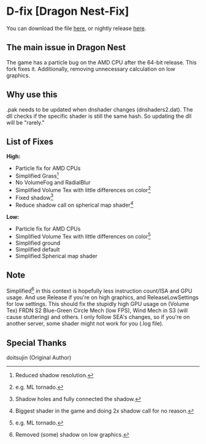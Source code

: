 # D-fix [Dragon Nest-Fix]
You can download the file [here](https://github.com/dnblank123/D-fix/releases), or nightly release [here](https://github.com/dnblank123/D-fix/actions).

## The main issue in Dragon Nest
The game has a particle bug on the AMD CPU after the 64-bit release. This fork fixes it. Additionally, removing unnecessary calculation on low graphics.

## Why use this
.pak needs to be updated when dnshader changes (dnshaders2.dat). The dll checks if the specific shader is still the same hash. So updating the dll will be "rarely."

## List of Fixes
**High:**
- Particle fix for AMD CPUs
- Simplified Grass[^1]
- No VolumeFog and RadialBlur
- Simplified Volume Tex with little differences on color[^2]
- Fixed shadow[^3]
- Reduce shadow call on spherical map shader[^4] 

**Low:**
- Particle fix for AMD CPUs
- Simplified Volume Tex with little differences on color[^2]
- Simplified ground
- Simplified default
- Simplified Spherical map shader

## Note
Simplified[^5] in this context is hopefully less instruction count/ISA and GPU usage. And use Release if you're on high graphics, and ReleaseLowSettings for low settings. This should fix the stupidly high GPU usage on (Volume Tex) FRDN S2 Blue-Green Circle Mech (low FPS), Wind Mech in S3 (will cause stuttering) and others. I only follow SEA's changes, so if you're on another server, some shader might not work for you (.log file).

## Special Thanks
doitsujin (Original Author)

[^1]: Reduced shadow resolution.
[^2]: e.g. ML tornado.
[^3]: Shadow holes and fully connected the shadow.
[^4]: Biggest shader in the game and doing 2x shadow call for no reason.
[^5]: Removed (some) shadow on low graphics.